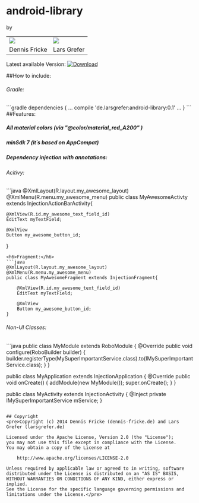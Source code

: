 android-library
===============

by
<table>
	<tr>
		<td><a href="//github.com/Frisch12/" target="_blank"><img src="https://de.gravatar.com/userimage/63287007/45a67c3e3d367da058c3f3a8d61b3a5b.jpg" /></a></td>
		<td><a href="//github.com/larsgrefer/" target="_blank"><img src="http://0.gravatar.com/avatar/0bc5394f410f232a835c831656b2c542"/></a></td>
	</tr>
	<tr>
		<td>Dennis Fricke</td>
		<td>Lars Grefer</td>
	</tr>
</table>

Latest available Version: [ ![Download](https://api.bintray.com/packages/larsgrefer/maven/android-library/images/download.svg) ](https://bintray.com/larsgrefer/maven/android-library/_latestVersion)

##How to include:
<h6>Gradle:</h6>
```gradle
dependencies {
    ...
    compile 'de.larsgrefer:android-library:0.1'
    ...
}
```
##Features:
<h5>All material colors (via "@color/material_red_A200" )</h5>
<h5>minSdk 7 (it´s based on AppCompat)</h5>
<h5>Dependency injection with annotations:</h5>
<h6>Acitivy:</h6>
```java
@XmlLayout(R.layout.my_awesome_layout)
@XmlMenu(R.menu.my_awesome_menu)
public class MyAwesomeActivty extends InjectionActionBarActivity{
	
	@XmlView(R.id.my_awesome_text_field_id)
	EditText myTextField;
	
	@XmlView
	Button my_awesome_button_id;
}
```
<h6>Fragment:</h6>
```java
@XmlLayout(R.layout.my_awesome_layout)
@XmlMenu(R.menu.my_awesome_menu)
public class MyAwesomeFragment extends InjectionFragment{
	
	@XmlView(R.id.my_awesome_text_field_id)
	EditText myTextField;
	
	@XmlView
	Button my_awesome_button_id;
}
```
<h6>Non-UI Classes:</h6>
```java
public class MyModule extends RoboModule {
	@Override
    public void configure(RoboBuilder builder)
    {
        builder.registerType(MySuperImportantService.class).to(IMySuperImportantService.class);
    }
}

public class MyApplication extends InjectionApplication {
	@Override
	public void onCreate() {
        addModule(new MyModule());
        super.onCreate();
    }
}

public class MyActivity extends InjectionActivity {
	@Inject
	private IMySuperImportantService mService;
}
```

## Copyright
<pre>Copyright (c) 2014 Dennis Fricke (dennis-fricke.de) and Lars Grefer (larsgrefer.de)

Licensed under the Apache License, Version 2.0 (the "License");
you may not use this file except in compliance with the License.
You may obtain a copy of the License at

	http://www.apache.org/licenses/LICENSE-2.0

Unless required by applicable law or agreed to in writing, software
distributed under the License is distributed on an "AS IS" BASIS,
WITHOUT WARRANTIES OR CONDITIONS OF ANY KIND, either express or implied.
See the License for the specific language governing permissions and
limitations under the License.</pre>
